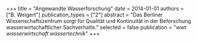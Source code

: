 +++
title = "Angewandte Wasserforschung"
date = 2014-01-01
authors = ["B. Weigert"]
publication_types = ["2"]
abstract = "Das Berliner Wissenschaftszentrum sorgt für Qualität und Kontinuität in der Beforschung wasserwirtschaftlicher Sachverhalte."
selected = false
publication = "*wwt wasserwirtschaft wassertechnik*"
+++

